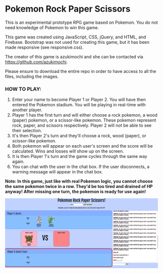 # Pokemon Rock Paper Scissors

This is an experimental prototype RPG game based on Pokemon.   You do not need knowledge of Pokemon to win this game.  

This game was created using JavaScript, CSS, jQuery, and HTML, and Firebase.  Bootstrap was not used for creating this game, but it has been made responsive (see responsive.css).  

The creator of this game is azukimochi and she can be contacted via https://github.com/azukimochi.

Please ensure to download the entire repo in order to have access to all the files, including the images. 

### HOW TO PLAY:

1. Enter your name to become Player 1 or Player 2.  You will have then entered the Pokemon stadium.  You will be playing in real-time with another player. 
2. Player 1 has the first turn and will either choose a rock pokemon, a wood (paper) pokemon, or a scissor-like pokemon.  These pokemon represent rock, paper, and scissors respectively.  Player 2 will not be able to see their selection.  
3. It's then Player 2's turn and they'll choose a rock, wood (paper), or scissor-like pokemon.  
4. Both pokemon will appear on each user's screen and the score will be calculated.  Wins and losses will show up on the screen. 
5. It is then Player 1's turn and the game cycles through the same way again.
6.  You can chat with the user in the chat box.  If the user disconnects, a warning message will appear in the chat box. 

**Note: In this game, just like with real Pokemon logic, you cannot choose the same pokemon twice in a row.  They'd be too tired and drained of HP anyway! After missing one turn, the pokemon is ready for use again!**

![](README_images/screenshot-general.png) 
